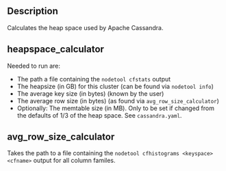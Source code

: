 Description
-----------

Calculates the heap space used by Apache Cassandra.

heapspace_calculator
--------------------

Needed to run are:

* The path a file containing the `nodetool cfstats` output
* The heapsize (in GB) for this cluster (can be found via `nodetool info`)
* The average key size (in bytes) (known by the user)
* The average row size (in bytes) (as found via `avg_row_size_calculator`)
* Optionally: The memtable size (in MB). Only to be set if changed from the
  defaults of 1/3 of the heap space. See `cassandra.yaml`.

avg_row_size_calculator
-----------------------

Takes the path to a file containing the
`nodetool cfhistograms <keyspace> <cfname>` output for all column familes.

